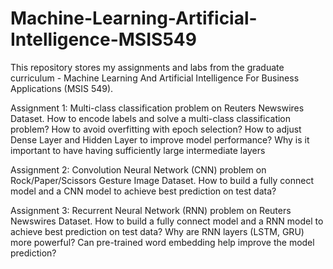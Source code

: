 # Machine-Learning-Artificial-Intelligence-MSIS549
This repository stores my assignments and labs from the graduate curriculum - Machine Learning And Artificial Intelligence For Business Applications (MSIS 549).

Assignment 1: Multi-class classification problem on Reuters Newswires Dataset. How to encode labels and solve a multi-class classification problem? How to avoid overfitting with epoch selection? How to adjust Dense Layer and Hidden Layer to improve model performance? Why is it important to have having sufficiently large intermediate layers

Assignment 2: Convolution Neural Network (CNN) problem on Rock/Paper/Scissors Gesture Image Dataset. How to build a fully connect model and a CNN model to achieve best prediction on test data? 

Assignment 3: Recurrent Neural Network (RNN) problem on Reuters Newswires Dataset. How to build a fully connect model and a RNN model to achieve best prediction on test data? Why are RNN layers (LSTM, GRU) more powerful? Can pre-trained word embedding help improve the model prediction?
